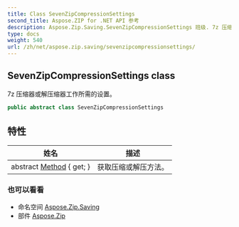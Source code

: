 ```yaml
---
title: Class SevenZipCompressionSettings
second_title: Aspose.ZIP for .NET API 参考
description: Aspose.Zip.Saving.SevenZipCompressionSettings 班级. 7z 压缩器或解压缩器工作所需的设置
type: docs
weight: 540
url: /zh/net/aspose.zip.saving/sevenzipcompressionsettings/
---
```

## SevenZipCompressionSettings class

7z 压缩器或解压缩器工作所需的设置。

```csharp
public abstract class SevenZipCompressionSettings
```

## 特性

| 姓名 | 描述 |
| --- | --- |
| abstract [Method](../../aspose.zip.saving/sevenzipcompressionsettings/method/) { get; } | 获取压缩或解压方法。 |

### 也可以看看

* 命名空间 [Aspose.Zip.Saving](../../aspose.zip.saving/)
* 部件 [Aspose.Zip](../../)


